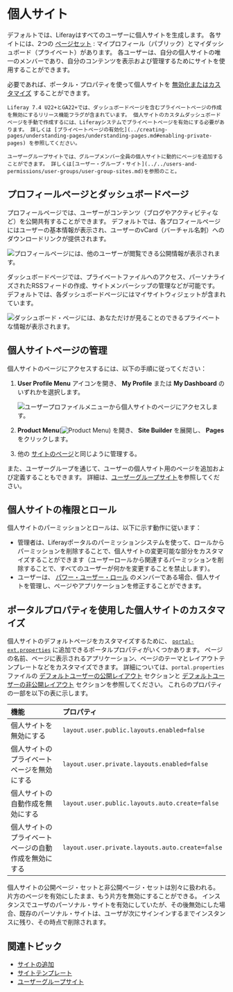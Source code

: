 # 個人サイト

デフォルトでは、Liferayはすべてのユーザーに個人サイトを生成します。 各サイトには、2つの [ページセット](../creating-pages/understanding-pages/understanding-pages.md#page-sets) : マイプロフィール（パブリック）とマイダッシュボード（プライベート）があります。 各ユーザーは、自分の個人サイトの唯一のメンバーであり、自分のコンテンツを表示および管理するためにサイトを使用することができます。

必要であれば、ポータル・プロパティを使って個人サイトを [無効化またはカスタマイズ](#customizing-personal-sites-with-portal-properties) することができます。

```{important}
Liferay 7.4 U22+とGA22+では、ダッシュボードページを含むプライベートページの作成を無効にするリリース機能フラグが含まれています。 個人サイトのカスタムダッシュボードページを手動で作成するには、Liferayシステムでプライベートページを有効にする必要があります。 詳しくは [プライベートページの有効化](../creating-pages/understanding-pages/understanding-pages.md#enabling-private-pages) を参照してください。
```

```{tip}
ユーザーグループサイトでは、グループメンバー全員の個人サイトに動的にページを追加することができます。 詳しくは[ユーザー・グループ・サイト](../../users-and-permissions/user-groups/user-group-sites.md)を参照のこと。
```

## プロフィールページとダッシュボードページ

プロフィールページでは、ユーザーがコンテンツ（ブログやアクティビティなど）を公開共有することができます。 デフォルトでは、各プロフィールページにはユーザーの基本情報が表示され、ユーザーのvCard（バーチャル名刺）へのダウンロードリンクが提供されます。

![プロフィールページには、他のユーザーが閲覧できる公開情報が表示されます。](./personal-sites/images/01.png)

ダッシュボードページでは、プライベートファイルへのアクセス、パーソナライズされたRSSフィードの作成、サイトメンバーシップの管理などが可能です。 デフォルトでは、各ダッシュボードページにはマイサイトウィジェットが含まれています。

![ダッシュボード・ページには、あなただけが見ることのできるプライベートな情報が表示されます。](./personal-sites/images/02.png)

## 個人サイトページの管理

個人サイトのページにアクセスするには、以下の手順に従ってください：

1. **User Profile Menu** アイコンを開き、 **My Profile** または **My Dashboard** のいずれかを選択します。
   
   ![ユーザープロファイルメニューから個人サイトのページにアクセスします。](./personal-sites/images/03.png)

1. **Product Menu**(![Product Menu](../../images/icon-product-menu.png)) を開き、 **Site Builder** を展開し、 **Pages** をクリックします。

1. 他の [サイトのページ](../creating-pages/understanding-pages/understanding-pages.md)と同じように管理する。

また、ユーザーグループを通じて、ユーザーの個人サイト用のページを追加および定義することもできます。 詳細は、[ユーザーグループサイト](../../users-and-permissions/user-groups/user-group-sites.md)を参照してください。

## 個人サイトの権限とロール

個人サイトのパーミッションとロールは、以下に示す動作に従います：

- 管理者は、Liferayポータルのパーミッションシステムを使って、ロールからパーミッションを削除することで、個人サイトの変更可能な部分をカスタマイズすることができます（ユーザーロールから関連するパーミッションを削除することで、すべてのユーザーが何かを変更することを禁止します）。
- ユーザーは、 [パワー・ユーザー・ロール](../../users-and-permissions/roles-and-permissions/default-roles-reference.md#regular-roles) のメンバーである場合、個人サイトを管理し、ページやアプリケーションを修正することができます。

## ポータルプロパティを使用した個人サイトのカスタマイズ

個人サイトのデフォルトページをカスタマイズするために、 [`portal-ext.properties`](../../installation-and-upgrades/reference/portal-properties.md) に追加できるポータルプロパティがいくつかあります。 ページの名前、ページに表示されるアプリケーション、ページのテーマとレイアウトテンプレートなどをカスタマイズできます。 詳細については、`portal.properties`ファイルの [デフォルトユーザーの公開レイアウト](https://learn.liferay.com/reference/latest/en/dxp/propertiesdoc/portal.properties.html#Default%20User%20Public%20Layouts) セクションと [デフォルトユーザーの非公開レイアウト](https://learn.liferay.com/reference/latest/en/dxp/propertiesdoc/portal.properties.html#Default%20User%20Private%20Layouts) セクションを参照してください。 これらのプロパティの一部を以下の表に示します。

| 機能                         | プロパティ                                           |
|:-------------------------- |:----------------------------------------------- |
| 個人サイトを無効にする                | `layout.user.public.layouts.enabled=false`      |
| 個人サイトのプライベートページを無効にする      | `layout.user.private.layouts.enabled=false`     |
| 個人サイトの自動作成を無効にする           | `layout.user.public.layouts.auto.create=false`  |
| 個人サイトのプライベートページの自動作成を無効にする | `layout.user.private.layouts.auto.create=false` |


個人サイトの公開ページ・セットと非公開ページ・セットは別々に扱われる。 片方のページを有効にしたまま、もう片方を無効にすることができる。 インスタンスでユーザのパーソナル・サイトを有効にしていたが、その後無効にした場合、既存のパーソナル・サイトは、ユーザが次にサインインするまでインスタンスに残り、その時点で削除されます。

## 関連トピック

- [サイトの追加](./adding-a-site.md)
- [サイトテンプレート](./site-templates.md)
- [ユーザーグループサイト](../../users-and-permissions/user-groups/user-group-sites.md)
